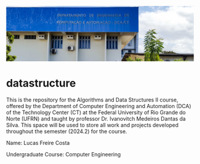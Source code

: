 ![DCA](./images/DCA.jpg)

# datastructure
This is the repository for the Algorithms and Data Structures II course, offered by the Department of Computer Engineering and Automation (DCA) of the Technology Center (CT) at the Federal University of Rio Grande do Norte (UFRN) and taught by professor Dr. Ivanovitch Medeiros Dantas da Silva. This space will be used to store all work and projects developed throughout the semester (2024.2) for the course.

Name: Lucas Freire Costa

Undergraduate Course: Computer Engineering
